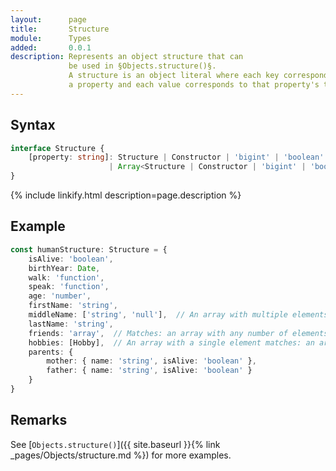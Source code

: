 ```yaml
---
layout:      page
title:       Structure
module:      Types
added:       0.0.1
description: Represents an object structure that can
             be used in §Objects.structure()§.
             A structure is an object literal where each key corresponds to
             a property and each value corresponds to that property's type.
---
```

## Syntax

```ts
interface Structure {
    [property: string]: Structure | Constructor | 'bigint' | 'boolean' | 'function' | 'number' | 'string' | 'symbol' | 'array' | 'null' | 'undefined'
                      | Array<Structure | Constructor | 'bigint' | 'boolean' | 'function' | 'number' | 'string' | 'symbol' | 'array' | 'null' | 'undefined'>;
}
```

<div class="description">{% include linkify.html description=page.description %}</div>

## Example

```ts
const humanStructure: Structure = {
    isAlive: 'boolean',
    birthYear: Date,
    walk: 'function',
    speak: 'function',
    age: 'number',
    firstName: 'string',
    middleName: ['string', 'null'],  // An array with multiple elements matches: one of these types
    lastName: 'string',
    friends: 'array',  // Matches: an array with any number of elements and types
    hobbies: [Hobby],  // An array with a single element matches: an array where each element is this type
    parents: {
        mother: { name: 'string', isAlive: 'boolean' },
        father: { name: 'string', isAlive: 'boolean' }
    }
}
```

## Remarks

See [`Objects.structure()`]({{ site.baseurl }}{% link _pages/Objects/structure.md %}) for more examples.
